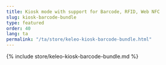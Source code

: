 ```yaml
---
title: Kiosk mode with support for Barcode, RFID, Web NFC
slug: kiosk-barcode-bundle
type: featured
order: 40
lang: ta
permalink: "/ta/store/keleo-kiosk-barcode-bundle.html"
---
```


{% include store/keleo-kiosk-barcode-bundle.md %}
